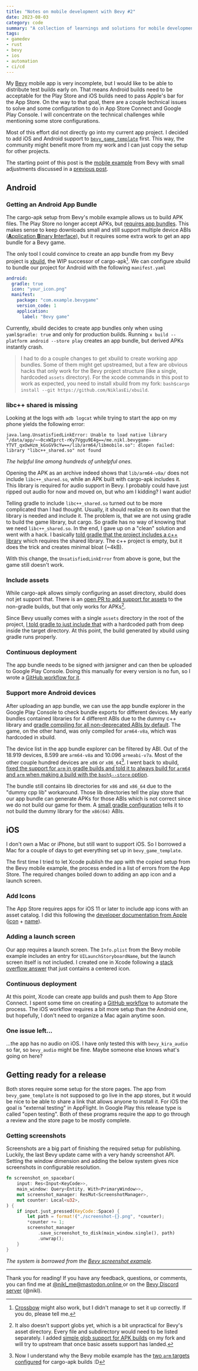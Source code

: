 ```yaml
---
title: "Notes on mobile development with Bevy #2"
date: 2023-08-03
category: code
summary: "A collection of learnings and solutions for mobile development with Bevy. Among others, contains notes on how to get an Android App Bundle and hot to prepare your Android and iOS builds for the stores."
tags:
- gamedev
- rust
- bevy
- ios
- automation
- ci/cd
---
```


My [Bevy][bevy] mobile app is very incomplete, but I would like to be able to distribute test builds early on. That means Android builds need to be acceptable for the Play Store and iOS builds need to pass Apple's bar for the App Store. On the way to that goal, there are a couple technical issues to solve and some configuration to do in App Store Connect and Google Play Console. I will concentrate on the technical challenges while mentioning some store configurations.

Most of this effort did not directly go into my current app project. I decided to add iOS and Android support to [`bevy_game_template`][bevy_game_template] first. This way, the community might benefit more from my work and I can just copy the setup for other projects.

The starting point of this post is the [mobile example][mobile_example] from Bevy with small adjustments discussed in a [previous post][bevy-mobile-1].

## Android

### Getting an Android App Bundle

The cargo-apk setup from Bevy's mobile example allows us to build APK files. The Play Store no longer accept APKs, but [requires app bundles][app-bundles-only]. This makes sense to keep downloads small and still support multiple device ABIs ([**A**pplication **B**inary **I**nterface][abi-wiki]), but it requires some extra work to get an app bundle for a Bevy game.

The only tool I could convince to create an app bundle from my Bevy project is [xbuild][xbuild], the WIP successor of cargo-apk[^1]. We can configure xbuild to bundle our project for Android with the following `manifest.yaml`

```yaml
android:
  gradle: true
  icon: "your_icon.png"
  manifest:
    package: "com.example.bevygame"
    version_code: 1
    application:
      label: "Bevy game"
```

Currently, xbuild decides to create app bundles only when using `yaml$gradle: true` and only for production builds. Running `x build --platform android --store play` creates an app bundle, but derived APKs instantly crash.

> I had to do a couple changes to get xbuild to create working app bundles. Some of them might get upstreamed, but a few are obvious hacks that only work for the Bevy project structure (like a single, hardcoded `assets` directory). For the xcode commands in this post to work as expected, you need to install xbuild from my fork: `bash$cargo install --git https://github.com/NiklasEi/xbuild`.

### libc++ shared is missing

Looking at the logs with `adb logcat` while trying to start the app on my phone yields the following error:
```log
java.lang.UnsatisfiedLinkError: Unable to load native library "/data/app/~~0cxWIprct-rKy7Vggu9E4g==/me.nikl.bevygame-YTVT_qxOwHzm_kGsGV9cYw==/lib/arm64/libmobile.so": dlopen failed: library "libc++_shared.so" not found
```
*The helpful line among hundreds of unhelpful ones.*

Opening the APK as an archive indeed shows that `lib/arm64-v8a/` does not include `libc++_shared.so`, while an APK built with cargo-apk includes it. This library is required for audio support in Bevy. I probably could have just ripped out audio for now and moved on, but who am I kidding? I want audio!

Telling gradle to include `libc++_shared.so` turned out to be more complicated than I had thought. Usually, it should realize on its own that the library is needed and include it. The problem is, that we are not using gradle to build the game library, but cargo. So gradle has no way of knowing that we need `libc++_shared.so`. In the end, I gave up on a "clean" solution and went with a hack. I basically [told gradle that the project includes a c++ library][xbuild-hack-libc-shared] which requires the shared library. The c++ project is empty, but it does the trick and creates minimal bloat (~4kB).

With this change, the `UnsatisfiedLinkError` from above is gone, but the game still doesn't work.

### Include assets

While cargo-apk allows simply configuring an asset directory, xbuild does not jet support that. There is an [open PR to add support for assets][xbuild-assets-pr] to the non-gradle builds, but that only works for APKs[^2].

Since Bevy usually comes with a single `assets` directory in the root of the project, [I told gradle to just include that][xbuild-hack-include-assets] with a hardcoded path from deep inside the target directory. At this point, the build generated by xbuild using gradle runs properly.

### Continuous deployment

The app bundle needs to be signed with jarsigner and can then be uploaded to Google Play Console. Doing this manually for every version is no fun, so I wrote a [GitHub workflow for it][workflow-android].

### Support more Android devices

After uploading an app bundle, we can use the app bundle explorer in the Google Play Console to check bundle exports for different devices. My early bundles contained libraries for 4 different ABIs due to the dummy c++ library and [gradle compiling for all non-deprecated ABIs by default][gradle-abis]. The game, on the other hand, was only compiled for `arm64-v8a`, which was hardcoded in xbuild.

The device list in the app bundle explorer can be filtered by ABI. Out of the 18.919 devices, 8.599 are `arm64-v8a` and 10.096 `armeabi-v7a`. Most of the other couple hundred devices are `x86` or `x86_64`[^3]. I went back to xbuild, [fixed the support for `arm` in gradle builds and told it to always build for `arm64` and `arm` when making a build with the `bash$--store` option][xbuild-fix-arm].

The bundle still contains lib directories for `x86` and `x86_64` due to the "dummy cpp lib" workaround. Those lib directories tell the play store that our app bundle can generate APKs for those ABIs which is not correct since we do not build our game for them. A [small gradle configuration][xbuild-no-x86] tells it to not build the dummy library for the `x86(64)` ABIs.


## iOS

I don't own a Mac or iPhone, but still want to support iOS. So I borrowed a Mac for a couple of days to get everything set up in `bevy_game_template`.

The first time I tried to let Xcode publish the app with the copied setup from the Bevy mobile example, the process ended in a list of errors from the App Store. The required changes boiled down to adding an app icon and a launch screen.

### Add Icons

The App Store requires apps for iOS 11 or later to include app icons with an asset catalog. I did this following the [developer documentation from Apple][apple-docs-icon] ([icon][template-add-icon] + [name][template-add-icon-name]).

### Adding a launch screen

Our app requires a launch screen. The `Info.plist` from the Bevy mobile example includes an entry for `UILaunchStoryboardName`, but the launch screen itself is not included. I created one in Xcode following a [stack overflow answer][launch-screen-so] that just contains a centered icon.

### Continuous deployment

At this point, Xcode can create app builds and push them to App Store Connect. I spent some time on creating a [GitHub workflow][workflow-ios] to automate the process. The iOS workflow requires a bit more setup than the Android one, but hopefully, I don't need to organize a Mac again anytime soon.

### One issue left...

...the app has no audio on iOS. I have only tested this with `bevy_kira_audio` so far, so `bevy_audio` might be fine. Maybe someone else knows what's going on here?

## Getting ready for a release

Both stores require some setup for the store pages. The app from `bevy_game_template` is not supposed to go live in the app stores, but it would be nice to be able to share a link that allows anyone to install it. For iOS the goal is "external testing" in AppFlight. In Google Play this release type is called "open testing". Both of these programs require the app to go through a review and the store page to be mostly complete.

### Getting screenshots

Screenshots are a big part of finishing the required setup for publishing. Luckily, the last Bevy update came with a very handy screenshot API. Setting the window dimension and adding the below system gives nice screenshots in configurable resolution. 

```rust
fn screenshot_on_spacebar(
    input: Res<Input<KeyCode>>,
    main_window: Query<Entity, With<PrimaryWindow>>,
    mut screenshot_manager: ResMut<ScreenshotManager>,
    mut counter: Local<u32>,
) {
    if input.just_pressed(KeyCode::Space) {
        let path = format!("./screenshot-{}.png", *counter);
        *counter += 1;
        screenshot_manager
            .save_screenshot_to_disk(main_window.single(), path)
            .unwrap();
    }
}
```
*The system is borrowed from the [Bevy screenshot example][bevy-screenshot-example].*

---

Thank you for reading! If you have any feedback, questions, or comments, you can find me at [@nikl_me@mastodon.online ][mastodon] or on the [Bevy Discord server][bevy_discord] (@nikl).

[^1]: [Crossbow](https://github.com/dodorare/crossbow) might also work, but I didn't manage to set it up correctly. If you do, please tell me.
[^2]: It also doesn't support globs yet, which is a bit unpractical for Bevy's asset directory. Every file and subdirectory would need to be listed separately. I added [simple glob support for APK builds][xbuild-fork-support-globs] on my fork and will try to upstream that once basic assets support has landed.
[^3]: Now I understand why the Bevy mobile example has the [two `arm` targets configured](https://github.com/bevyengine/bevy/blob/v0.11.0/examples/mobile/Cargo.toml#L23) for cargo-apk builds :D

[bevy]: https://bevyengine.org/
[mastodon]: https://mastodon.online/@nikl_me
[bevy_discord]: https://discord.gg/bevy
[app-bundles-only]: https://android-developers.googleblog.com/2021/06/the-future-of-android-app-bundles-is.html
[xbuild]: https://github.com/rust-mobile/xbuild
[xbuild-fork]: https://github.com/NiklasEi/xbuild
[xbuild-fork-support-globs]: https://github.com/rust-mobile/xbuild/commit/ba8d23a955723fe758ee0d1db49c872292c32e57
[xbuild-hack-libc-shared]: https://github.com/NiklasEi/xbuild/commit/a32cdc4300023c81586748b6d8cc9bef6c5e8155
[xbuild-hack-include-assets]: https://github.com/NiklasEi/xbuild/commit/a32cdc4300023c81586748b6d8cc9bef6c5e8155#diff-6279764828c50df7615545319f05789a4a73bd72f620f9c6033e7d8d712df8c0R101
[xbuild-assets-pr]: https://github.com/rust-mobile/xbuild/pull/122
[xbuild-fix-arm]: https://github.com/NiklasEi/xbuild/commit/57dacffc8e146e2d3cf7ada24eb90f3865fae568
[xbuild-no-x86]: https://github.com/NiklasEi/xbuild/commit/deddb185d5a8eaf120fff0a144dd4c18156aeecf
[abi-wiki]: https://en.wikipedia.org/wiki/Application_binary_interface
[workflow-android]: https://www.nikl.me/blog/2023/github_workflow_to_publish_android_app/
[workflow-ios]: https://www.nikl.me/blog/2023/github_workflow_to_publish_ios_app/
[bevy-mobile-1]: https://www.nikl.me/blog/2023/notes_on_android_development_using_bevy/
[gradle-abis]: https://developer.android.com/ndk/guides/abis?hl=en#gradle
[launch-screen-so]: https://stackoverflow.com/a/57201089
[apple-docs-icon]: https://developer.apple.com/documentation/xcode/configuring-your-app-icon
[template-add-icon]: https://github.com/NiklasEi/bevy_game_template/pull/61/commits/cf89f657ceeed5b244ac6db482f584be8310a27c
[template-add-icon-name]: https://github.com/NiklasEi/bevy_game_template/pull/61/commits/e70601eab140c3d18973d8138999dceed781eedb
[template-add-launch-screen]: https://github.com/NiklasEi/bevy_game_template/pull/61/commits/4c982c2e4061b2de807f90bd77041065cc5c0a97
[bevy-screenshot-example]: https://github.com/bevyengine/bevy/blob/main/examples/window/screenshot.rs
[bevy_game_template]: https://github.com/NiklasEi/bevy_game_template
[mobile_example]: https://github.com/bevyengine/bevy/tree/main/examples/mobile
